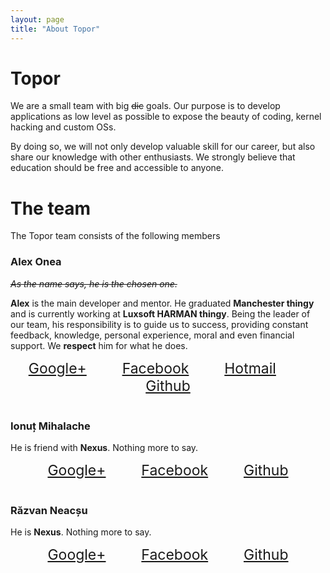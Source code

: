 ```yaml
---
layout: page
title: "About Topor"
---
```

# Topor

We are a small team with big ~~dic~~ goals. Our purpose is to develop applications as low level as possible to expose the beauty of coding, kernel hacking and custom OSs.

By doing so, we will not only develop valuable skill for our career, but also share our knowledge with other enthusiasts. We strongly believe that education should be free and accessible to anyone.

# The team

The Topor team consists of the following members

### Alex Onea

~~*As the name says, he is the chosen one.*~~

**Alex** is the main developer and mentor. He graduated **Manchester thingy** and is currently working at **Luxsoft HARMAN thingy**. Being the leader of our team, his responsibility is to guide us to success, providing constant feedback, knowledge, personal experience, moral and even financial support. We **respect** him for what he does.

<div align="center" width="100%" style="font-size:23px">
<a href="" style="margin-right:10%;">Google+</a>
<a href="" style="margin-right:10%;">Facebook</a>
<a href="lol" style="margin-right:10%;">Hotmail</a>
<a href="">Github</a>
</div>
</br>

### Ionuț Mihalache

He is friend with **Nexus**. Nothing more to say.

<div align="center" width="100%" style="font-size:23px">
<a href="" style="margin-right:10%;">Google+</a>
<a href="" style="margin-right:10%;">Facebook</a>
<a href="">Github</a>
</div>
</br>

### Răzvan Neacșu

He is **Nexus**. Nothing more to say.

<div align="center" width="100%" style="font-size:23px">
<a href="https://plus.google.com/u/0/+RazvanNeacsuNexus" style="margin-right:10%;">Google+</a>
<a href="https://www.facebook.com/neacsu.razvan.75" style="margin-right:10%;">Facebook</a>
<a href="https://github.com/OriginalNexus">Github</a>
</div>
</br>
